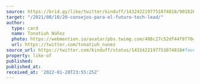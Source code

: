 ```yaml
---
source: https://brid.gy/like/twitter/kinduff/1432422197751074818/90182664
target: "/2021/08/10/20-consejos-para-el-futuro-tech-lead/"
author:
  type: card
  name: Tonatiuh Núñez
  photo: https://webmention.io/avatar/pbs.twimg.com/408c27c52df44f8f70411dbd0d12b40e919a4e4ff613732de0a5a73ad41dbb0e.jpg
  url: https://twitter.com/tonatiuh_nunez
source_url: https://twitter.com/kinduff/status/1432422197751074818#favorited-by-90182664
property: like-of
published:
published_at:
received_at: '2022-01-28T23:55:25Z'
---
```


